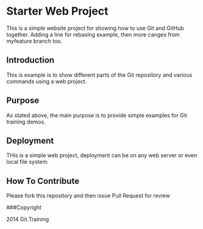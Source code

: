 # Starter Web Project

This is a simple website project for showing how to use Git and GitHub together. Adding a line for rebasing example, then more canges from myfeature branch too.

## Introduction

This is example is to show different parts of the Git repository and various commands using a web project.

## Purpose

As stated above, the main purpose is to provide simple examples for Git training demos.

## Deployment

THis is a simple web project, deployment can be on any web server or even local file system.

## How To Contribute

Please fork this repository and then issue Pull Request for review

###Copyright

2014 Git.Training